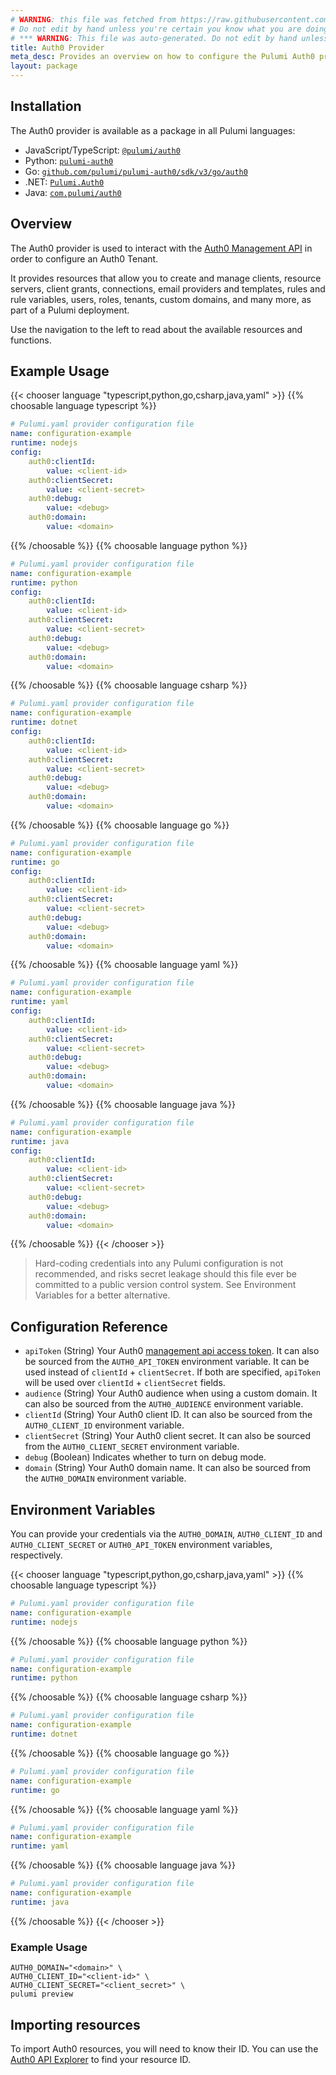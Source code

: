 ```yaml
---
# WARNING: this file was fetched from https://raw.githubusercontent.com/pulumi/pulumi-auth0/v3.19.1/docs/_index.md
# Do not edit by hand unless you're certain you know what you are doing!
# *** WARNING: This file was auto-generated. Do not edit by hand unless you're certain you know what you are doing! ***
title: Auth0 Provider
meta_desc: Provides an overview on how to configure the Pulumi Auth0 provider.
layout: package
---
```

## Installation

The Auth0 provider is available as a package in all Pulumi languages:

* JavaScript/TypeScript: [`@pulumi/auth0`](https://www.npmjs.com/package/@pulumi/auth0)
* Python: [`pulumi-auth0`](https://pypi.org/project/pulumi-auth0/)
* Go: [`github.com/pulumi/pulumi-auth0/sdk/v3/go/auth0`](https://github.com/pulumi/pulumi-auth0)
* .NET: [`Pulumi.Auth0`](https://www.nuget.org/packages/Pulumi.Auth0)
* Java: [`com.pulumi/auth0`](https://central.sonatype.com/artifact/com.pulumi/auth0)
## Overview

The Auth0 provider is used to interact with the [Auth0 Management API](https://auth0.com/docs/api/management/v2) in
order to configure an Auth0 Tenant.

It provides resources that allow you to create and manage clients, resource servers, client grants, connections, email
providers and templates, rules and rule variables, users, roles, tenants, custom domains, and many more, as part of a
Pulumi deployment.

Use the navigation to the left to read about the available resources and functions.
## Example Usage

{{< chooser language "typescript,python,go,csharp,java,yaml" >}}
{{% choosable language typescript %}}
```yaml
# Pulumi.yaml provider configuration file
name: configuration-example
runtime: nodejs
config:
    auth0:clientId:
        value: <client-id>
    auth0:clientSecret:
        value: <client-secret>
    auth0:debug:
        value: <debug>
    auth0:domain:
        value: <domain>

```

{{% /choosable %}}
{{% choosable language python %}}
```yaml
# Pulumi.yaml provider configuration file
name: configuration-example
runtime: python
config:
    auth0:clientId:
        value: <client-id>
    auth0:clientSecret:
        value: <client-secret>
    auth0:debug:
        value: <debug>
    auth0:domain:
        value: <domain>

```

{{% /choosable %}}
{{% choosable language csharp %}}
```yaml
# Pulumi.yaml provider configuration file
name: configuration-example
runtime: dotnet
config:
    auth0:clientId:
        value: <client-id>
    auth0:clientSecret:
        value: <client-secret>
    auth0:debug:
        value: <debug>
    auth0:domain:
        value: <domain>

```

{{% /choosable %}}
{{% choosable language go %}}
```yaml
# Pulumi.yaml provider configuration file
name: configuration-example
runtime: go
config:
    auth0:clientId:
        value: <client-id>
    auth0:clientSecret:
        value: <client-secret>
    auth0:debug:
        value: <debug>
    auth0:domain:
        value: <domain>

```

{{% /choosable %}}
{{% choosable language yaml %}}
```yaml
# Pulumi.yaml provider configuration file
name: configuration-example
runtime: yaml
config:
    auth0:clientId:
        value: <client-id>
    auth0:clientSecret:
        value: <client-secret>
    auth0:debug:
        value: <debug>
    auth0:domain:
        value: <domain>

```

{{% /choosable %}}
{{% choosable language java %}}
```yaml
# Pulumi.yaml provider configuration file
name: configuration-example
runtime: java
config:
    auth0:clientId:
        value: <client-id>
    auth0:clientSecret:
        value: <client-secret>
    auth0:debug:
        value: <debug>
    auth0:domain:
        value: <domain>

```

{{% /choosable %}}
{{< /chooser >}}

> Hard-coding credentials into any Pulumi configuration is not recommended, and risks secret leakage should this
file ever be committed to a public version control system. See Environment Variables for a
better alternative.
## Configuration Reference

- `apiToken` (String) Your Auth0 [management api access token](https://auth0.com/docs/security/tokens/access-tokens/management-api-access-tokens). It can also be sourced from the `AUTH0_API_TOKEN` environment variable. It can be used instead of `clientId` + `clientSecret`. If both are specified, `apiToken` will be used over `clientId` + `clientSecret` fields.
- `audience` (String) Your Auth0 audience when using a custom domain. It can also be sourced from the `AUTH0_AUDIENCE` environment variable.
- `clientId` (String) Your Auth0 client ID. It can also be sourced from the `AUTH0_CLIENT_ID` environment variable.
- `clientSecret` (String) Your Auth0 client secret. It can also be sourced from the `AUTH0_CLIENT_SECRET` environment variable.
- `debug` (Boolean) Indicates whether to turn on debug mode.
- `domain` (String) Your Auth0 domain name. It can also be sourced from the `AUTH0_DOMAIN` environment variable.
## Environment Variables

You can provide your credentials via the `AUTH0_DOMAIN`, `AUTH0_CLIENT_ID` and `AUTH0_CLIENT_SECRET`
or `AUTH0_API_TOKEN` environment variables, respectively.

{{< chooser language "typescript,python,go,csharp,java,yaml" >}}
{{% choosable language typescript %}}
```yaml
# Pulumi.yaml provider configuration file
name: configuration-example
runtime: nodejs

```

{{% /choosable %}}
{{% choosable language python %}}
```yaml
# Pulumi.yaml provider configuration file
name: configuration-example
runtime: python

```

{{% /choosable %}}
{{% choosable language csharp %}}
```yaml
# Pulumi.yaml provider configuration file
name: configuration-example
runtime: dotnet

```

{{% /choosable %}}
{{% choosable language go %}}
```yaml
# Pulumi.yaml provider configuration file
name: configuration-example
runtime: go

```

{{% /choosable %}}
{{% choosable language yaml %}}
```yaml
# Pulumi.yaml provider configuration file
name: configuration-example
runtime: yaml

```

{{% /choosable %}}
{{% choosable language java %}}
```yaml
# Pulumi.yaml provider configuration file
name: configuration-example
runtime: java

```

{{% /choosable %}}
{{< /chooser >}}
### Example Usage

```shell
AUTH0_DOMAIN="<domain>" \
AUTH0_CLIENT_ID="<client-id>" \
AUTH0_CLIENT_SECRET="<client_secret>" \
pulumi preview
```
## Importing resources

To import Auth0 resources, you will need to know their ID. You can use
the [Auth0 API Explorer](https://auth0.com/docs/api/management/v2) to find your resource ID.
